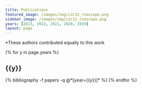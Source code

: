 ```yaml
---
title: Publications
featured_image: /images/img/c2c12_rnascope.png
sidebar_image: /images/img/c2c12_rnascope.png
years: [2023, 2022, 2021, 2020, 2019]
layout: page
---
```


\*These authors contributed equally to this work

<div class="publications">

{% for y in page.years %}
  <h2 class="year">{{y}}</h2>
  {% bibliography -f papers -q @*[year={{y}}]* %}
{% endfor %}

</div>
